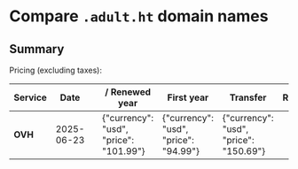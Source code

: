 # Compare `.adult.ht` domain names

## Summary

Pricing (excluding taxes):

| Service | Date |  | / Renewed year | First year | Transfer | Restoration |
|--|--|--|--|--|--|--|
| **OVH** | 2025-06-23 |  | {"currency": "usd", "price": "101.99"} | {"currency": "usd", "price": "94.99"} | {"currency": "usd", "price": "150.69"} |  |
